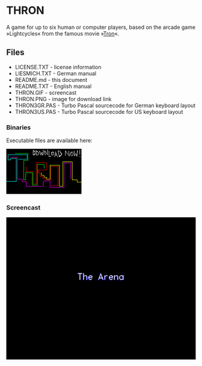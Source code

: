 # THRON

A game for up to six human or computer players, based on the arcade game »Lightcycles« from the famous movie »[Tron](https://www.imdb.com/title/tt0084827/)«.

## Files

* LICENSE.TXT - license information
* LIESMICH.TXT - German manual
* README.md - this document
* README.TXT - English manual
* THRON.GIF - screencast
* THRON.PNG - image for download link
* THRON3GR.PAS - Turbo Pascal sourcecode for German keyboard layout
* THRON3US.PAS - Turbo Pascal sourcecode for US keyboard layout

### Binaries

Executable files are available here:

[![Thron - download now!](THRON.PNG)](http://turbo.elitepiraten.de/thron3.zip)

### Screencast

![Thron - Scene from 'The Arena'](THRON.GIF)
